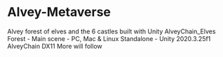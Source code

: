 # Alvey-Metaverse
Alvey forest of elves and the 6 castles built with Unity
AlveyChain_Elves Forest - Main scene - PC, Mac & Linux Standalone - Unity 2020.3.25f1 AlveyChain DX11 
More will follow
